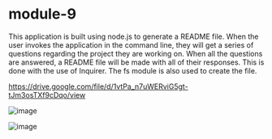 # module-9
This application is built using node.js to generate a README file. When the user invokes the application in the command line, they will get a series of questions regarding the project they are working on. When all the questions are answered, a README file will be made with all of their responses. This is done with the use of Inquirer. The fs module is also used to create the file.

https://drive.google.com/file/d/1vtPa_n7uWERviG5gt-tJm3osTXf9cDqo/view

![image](https://user-images.githubusercontent.com/92134569/148714200-11dc1c60-c965-428d-9a50-32d028523473.png)

![image](https://user-images.githubusercontent.com/92134569/148722267-8a7867fd-d015-44af-ab4d-0f945d7cc875.png)


